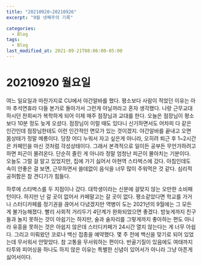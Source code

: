 ```yaml
---
title: "20210920~20210926"
excerpt: "9월 넷째주의 기록"

categories:
  - Blog
tags:
  - Blog
last_modified_at: 2021-09-21T08:06:00-05:00
---
```

# 20210920 월요일
여느 일요일과 마찬가지로 CU에서 야간알바를 했다. 평소보다 사람이 적었던 이유는 아마 추석연휴라 다들 본가로 돌아가서 그런게 아닐까라고 혼자 생각했다. 나랑 근무교대하시던 찬희씨가 복학하게 되어 이제 매주 점장님과 교대를 한다. 오늘은 점장님이 평소보다 10분 정도 늦게 오셨다. 점장님이 이럴 때도 있다니 신기하면서도 어차피 다 같은 인간인데 점장님한테도 이런 인간적인 면모가 있는 것이겠지. 야간알바를 끝내고 오면 몸상태가 정말 메롱이다. 당장 어디 누워서 자고 싶은게 아니라, 오히려 퇴근 후 1~2시간은 카페인을 마신 것처럼 각성상태이다. 그래서 본격적으로 일이든 공부든 무언가하려고 하면 피곤이 몰려온다. 단순히 졸린 게 아니라 정말 엄청난 피곤이 몰아치는 기분이다. 오늘도 그럴 걸 알고 있었지만, 집에 가기 싫어서 아현역 스타벅스에 갔다. 아침인데도 속이 안좋은 걸 보면, 근무하면서 쓸데없이 음식을 너무 많이 주워먹은 것 같다. 심리적 공허함은 참 견디기가 힘들다.


하루에 스타벅스를 두 지점이나 갔다. 대학생이라는 신분에 걸맞지 않는 오만한 소비패턴이다. 하지만 난 갈 곳이 없어서 카페말고는 갈 곳이 없다. 평소같았다면 학교를 가거나 스터디카페를 정기권을 끊어서 다녔겠지만 역병이 도는 2021년의 9월에는 그 모든게 불가능해졌다. 빨리 사회적 거리두기 4단계가 완화되었으면 좋겠다. 밤늦게까지 친구들과 놀지 못하는 것이 아쉽기는 하지만, 술과 술자리를 그렇게까지 좋아하는 편도 아니라 유흥을 못하는 것은 아쉽지 않은데 스터디카페가 24시간 열지 않는다는 게 너무 아쉽다. 그리고 미뤄왔던 코로나 백신 접종을 예약했다. 몇 주 전에 백신을 맞기로 되어 있었는데 무서워서 안맞았다. 참 고통을 무서워하는 편이다. 반골기질이 있음에도 여태까지 타투와 피어싱을 하나도 하지 않은 이유는 특별한 신념이 있어서가 아니라 그냥 아픈게 싫어서이다.




